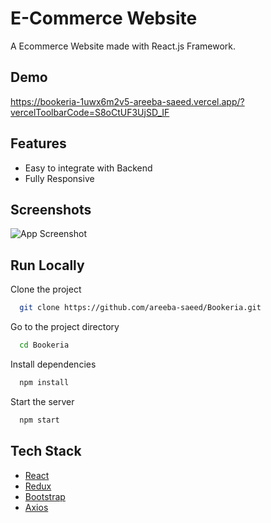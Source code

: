 # E-Commerce Website

A Ecommerce Website made with React.js Framework.


## Demo

https://bookeria-1uwx6m2v5-areeba-saeed.vercel.app/?vercelToolbarCode=S8oCtUF3UjSD_IF

## Features

- Easy to integrate with Backend
- Fully Responsive


## Screenshots

![App Screenshot](https://bookeriapai-508a69cd9780.herokuapp.com/api/books/images/screenshot.PNG)



## Run Locally

Clone the project

```bash
  git clone https://github.com/areeba-saeed/Bookeria.git
```

Go to the project directory

```bash
  cd Bookeria
```

Install dependencies

```bash
  npm install
```

Start the server

```bash
  npm start
```



## Tech Stack

* [React](https://reactjs.org/)
* [Redux](https://redux.js.org/)
* [Bootstrap](https://getbootstrap.com/)
* [Axios](https://axios-http.com/docs/intro)







